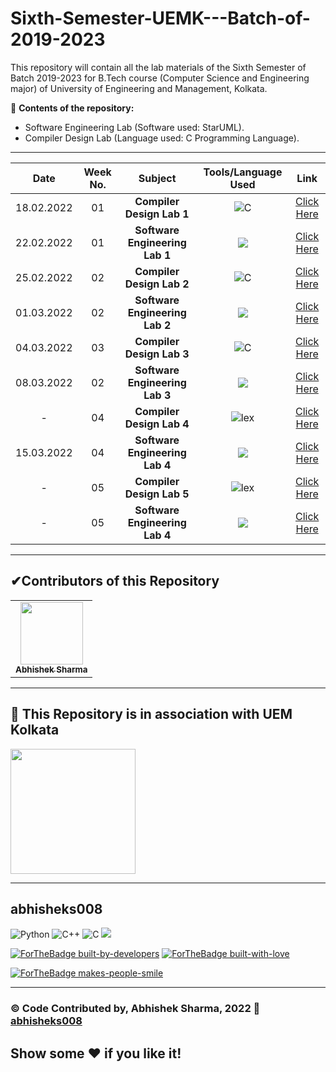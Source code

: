 # Sixth-Semester-UEMK---Batch-of-2019-2023
This repository will contain all the lab materials of the Sixth Semester of Batch 2019-2023 for B.Tech course (Computer Science and Engineering major) of University of Engineering and Management, Kolkata.

🔴 **Contents of the repository:**
- Software Engineering Lab (Software used: StarUML).
- Compiler Design Lab (Language used: C Programming Language).

*****************************************************************************
| Date | Week No. | Subject | Tools/Language Used | Link |
| :---: |:---: |:---: |:---: |:---: |
|18.02.2022|01|**Compiler Design Lab 1**| <img alt = "C" src = "https://img.shields.io/badge/c-0000FF.svg?&style=for-the-badge&logo=c%2B%2B&ogoColor=white"> | [Click Here](/Compiler%20Design%20Lab/Assignment%201)|
|22.02.2022|01|**Software Engineering Lab 1**|<img src = "https://img.shields.io/badge/StarUML-C70039.svg?&style=for-the-badge&logo=StarUML%2B%2B&ogoColor=white">|[Click Here](https://github.com/abhisheks008/Sixth-Semester-UEMK---Batch-of-2019-2023/blob/main/Software%20Engineering%20Lab/Software%20Engg%20Lab%20-%20Assignment%201.pdf)|
|25.02.2022|02|**Compiler Design Lab 2**|<img alt = "C" src = "https://img.shields.io/badge/c-0000FF.svg?&style=for-the-badge&logo=c%2B%2B&ogoColor=white"> | [Click Here](Compiler%20Design%20Lab/Assignment%202)|
|01.03.2022|02|**Software Engineering Lab 2**|<img src = "https://img.shields.io/badge/StarUML-C70039.svg?&style=for-the-badge&logo=StarUML%2B%2B&ogoColor=white">|[Click Here](/Software%20Engineering%20Lab/Software%20Engineering%20Lab%20-%20Assignment%202.pdf)|
|04.03.2022|03|**Compiler Design Lab 3**|<img alt = "C" src = "https://img.shields.io/badge/c-0000FF.svg?&style=for-the-badge&logo=c%2B%2B&ogoColor=white"> | [Click Here](Compiler%20Design%20Lab/Assignment%203)|
|08.03.2022|02|**Software Engineering Lab 3**|<img src = "https://img.shields.io/badge/StarUML-C70039.svg?&style=for-the-badge&logo=StarUML%2B%2B&ogoColor=white">|[Click Here](/Software%20Engineering%20Lab/Software%20Engineering%20Lab%20-%20Assignment%203.pdf)|
|-|04|**Compiler Design Lab 4**|<img alt = "lex" src = "https://img.shields.io/badge/lex-E6E300.svg?&style=for-the-badge&logo=lex&ogoColor=black">|[Click Here](https://github.com/abhisheks008/Sixth-Semester-UEMK---Batch-of-2019-2023/tree/main/Compiler%20Design%20Lab/Assignment%204)|
|15.03.2022|04|**Software Engineering Lab 4**|<img src = "https://img.shields.io/badge/StarUML-C70039.svg?&style=for-the-badge&logo=StarUML%2B%2B&ogoColor=white">|[Click Here](https://github.com/abhisheks008/Sixth-Semester-UEMK---Batch-of-2019-2023/blob/main/Software%20Engineering%20Lab/Software%20Engineering%20Lab%20-%20Assignment%204.pdf)|
|-|05|**Compiler Design Lab 5**|<img alt = "lex" src = "https://img.shields.io/badge/lex-E6E300.svg?&style=for-the-badge&logo=lex&ogoColor=black">|[Click Here](https://github.com/abhisheks008/Sixth-Semester-UEMK---Batch-of-2019-2023/tree/main/Compiler%20Design%20Lab/Assignment%205)|
|-|05|**Software Engineering Lab 4**|<img src = "https://img.shields.io/badge/StarUML-C70039.svg?&style=for-the-badge&logo=StarUML%2B%2B&ogoColor=white">|[Click Here](https://github.com/abhisheks008/Sixth-Semester-UEMK---Batch-of-2019-2023/blob/main/Software%20Engineering%20Lab/Software%20Engineering%20Lab%20-%20Assignment%205.pdf)|





***************************************************************************
<h2>✔Contributors of this Repository</h2>
<table>
  <tr>
<td align="center"><a href="https://github.com/abhisheks008"><img src="https://avatars.githubusercontent.com/u/68724349?v=4" width="100px;" alt=""/><br /><sub><b>Abhishek Sharma</b></sub></a></td>
    </tr>
  </table>
  
***************************************************************************
<h2>🏫 This Repository is in association with UEM Kolkata </h2>
<a href = "https://uem.edu.in/uem-kolkata/"><img src="https://uem.edu.in/app/themes/iem-group-wp-theme/resources/logo.png" width="200px" alt=""/> </a>

**************************************************************************
## abhisheks008
<img alt="Python" src="https://img.shields.io/badge/python%20-%2314354C.svg?&style=for-the-badge&logo=python&logoColor=white"/> <img alt="C++" src="https://img.shields.io/badge/c++%20-%2300599C.svg?&style=for-the-badge&logo=c%2B%2B&ogoColor=white"/>  <img alt = "C" src = "https://img.shields.io/badge/c-0000FF.svg?&style=for-the-badge&logo=c%2B%2B&ogoColor=white">   <img src = "https://img.shields.io/badge/StarUML-C70039.svg?&style=for-the-badge&logo=StarUML%2B%2B&ogoColor=white">

[![ForTheBadge built-by-developers](http://ForTheBadge.com/images/badges/built-by-developers.svg)](https://GitHub.com/Naereen/)
[![ForTheBadge built-with-love](http://ForTheBadge.com/images/badges/built-with-love.svg)](https://GitHub.com/Naereen/)

[![ForTheBadge makes-people-smile](http://ForTheBadge.com/images/badges/makes-people-smile.svg)](http://ForTheBadge.com)

***************************************

### ©️ Code Contributed by, Abhishek Sharma, 2022 :link: <a href = "https://github.com/abhisheks008"> abhisheks008 </a>
## Show some :heart: if you like it!

